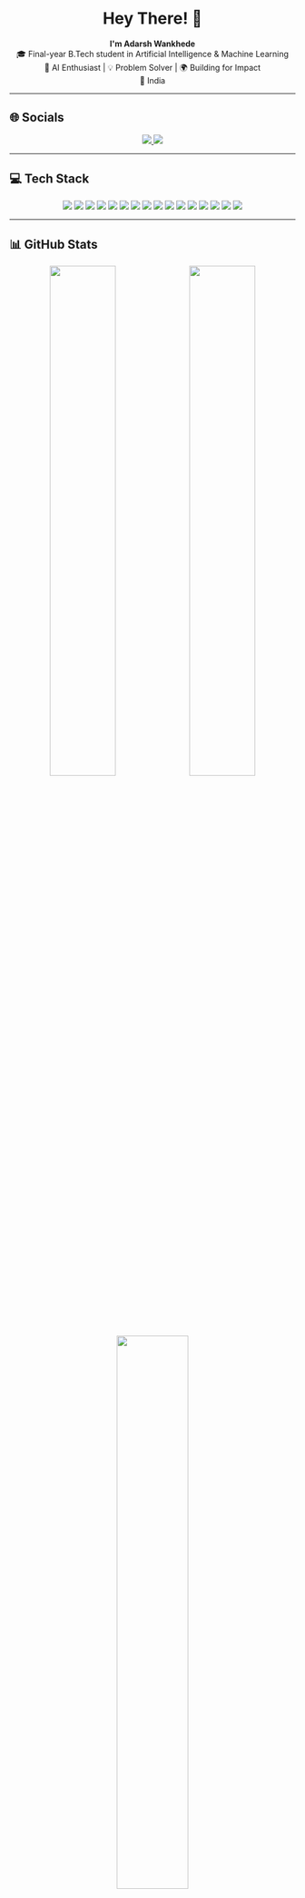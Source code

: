 <h1 align="center">Hey There! 👋</h1>

<p align="center">
  <b>I'm Adarsh Wankhede</b> <br>
  🎓 Final-year B.Tech student in Artificial Intelligence & Machine Learning <br>
  🧠 AI Enthusiast | 💡 Problem Solver | 🌍 Building for Impact <br>
  📍 India
</p>

---

## 🌐 Socials
<p align="center">
  <a href="https://instagram.com/itsadarsh2083" target="_blank">
    <img src="https://img.shields.io/badge/Instagram-%23E4405F.svg?style=for-the-badge&logo=Instagram&logoColor=white" />
  </a>
  <a href="https://linkedin.com/in/adarshwankhede" target="_blank">
    <img src="https://img.shields.io/badge/LinkedIn-%230077B5.svg?style=for-the-badge&logo=LinkedIn&logoColor=white" />
  </a>
</p>

---

## 💻 Tech Stack

<p align="center">
  <img src="https://img.shields.io/badge/C++-00599C.svg?style=for-the-badge&logo=c%2B%2B&logoColor=white"/>
  <img src="https://img.shields.io/badge/Java-ED8B00.svg?style=for-the-badge&logo=openjdk&logoColor=white"/>
  <img src="https://img.shields.io/badge/Python-3670A0.svg?style=for-the-badge&logo=python&logoColor=ffdd54"/>
  <img src="https://img.shields.io/badge/Firebase-ffca28.svg?style=for-the-badge&logo=firebase&logoColor=black"/>
  <img src="https://img.shields.io/badge/Django-092E20.svg?style=for-the-badge&logo=django&logoColor=white"/>
  <img src="https://img.shields.io/badge/FastAPI-005571.svg?style=for-the-badge&logo=fastapi"/>
  <img src="https://img.shields.io/badge/Flask-000000.svg?style=for-the-badge&logo=flask&logoColor=white"/>
  <img src="https://img.shields.io/badge/React_Native-20232a.svg?style=for-the-badge&logo=react&logoColor=61DAFB"/>
  <img src="https://img.shields.io/badge/MySQL-4479A1.svg?style=for-the-badge&logo=mysql&logoColor=white"/>
  <img src="https://img.shields.io/badge/Netlify-00C7B7.svg?style=for-the-badge&logo=netlify&logoColor=white"/>
  <img src="https://img.shields.io/badge/Vercel-000000.svg?style=for-the-badge&logo=vercel&logoColor=white"/>
  <img src="https://img.shields.io/badge/Canva-00C4CC.svg?style=for-the-badge&logo=canva&logoColor=white"/>
  <img src="https://img.shields.io/badge/Pandas-150458.svg?style=for-the-badge&logo=pandas&logoColor=white"/>
  <img src="https://img.shields.io/badge/Numpy-013243.svg?style=for-the-badge&logo=numpy&logoColor=white"/>
  <img src="https://img.shields.io/badge/Matplotlib-ffffff.svg?style=for-the-badge&logo=matplotlib&logoColor=black"/>
  <img src="https://img.shields.io/badge/Scikit--Learn-F7931E.svg?style=for-the-badge&logo=scikit-learn&logoColor=white"/>
</p>

---

## 📊 GitHub Stats

<p align="center">
  <img src="https://github-readme-stats.vercel.app/api?username=adarshw20&theme=radical&hide_border=true&show_icons=true" width="48%" />
  <img src="https://nirzak-streak-stats.vercel.app/?user=adarshw20&theme=radical&hide_border=true" width="48%" />
</p>

<p align="center">
  <img src="https://github-readme-stats.vercel.app/api/top-langs/?username=adarshw20&layout=compact&theme=radical&hide_border=true" width="50%" />
</p>

---

## ✍️ Random Dev Quote

<p align="center">
  <img src="https://quotes-github-readme.vercel.app/api?type=horizontal&theme=dark" />
</p>

---

## 🔝 Top Contributed Repos

<p align="center">
  <img src="https://github-contributor-stats.vercel.app/api?username=adarshw20&limit=5&theme=dark&combine_all_yearly_contributions=true" />
</p>

---

<p align="center"><i>“Build with empathy. Code with purpose. Dream without limits.”</i></p>

<!-- Proudly created with GPRM (https://gprm.itsvg.in) -->

